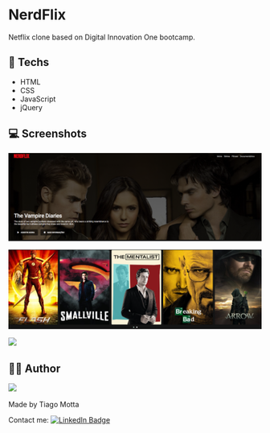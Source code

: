 # NerdFlix

Netflix clone based on Digital Innovation One bootcamp.

## 🧰 Techs
- HTML
- CSS
- JavaScript
- jQuery

## 💻 Screenshots

<p>
  <img src="./imagens/Screenshot_1.png"></img>
</p>
<p>
  <img src="./imagens/Screenshot_2.png"></img>
</p>
<p>
  <img src="./imagens/gifGit.gif"></img>
</p>


## 👨‍💻 Author

<p >
  <img src="https://avatars.githubusercontent.com/u/10439230?s=400&u=29a5b115c8c5b049db41b71b7f6845f3c4c60651&v=4" width="150"></img>
</p>

Made by Tiago Motta

Contact me:
[![LinkedIn Badge](https://img.shields.io/badge/-Tiago_Motta-blue?style=flat-square&logo=Linkedin&logoColor=white&link=https://www.linkedin.com/in/tiagomotta7/)](https://www.linkedin.com/in/tiagomotta7/)
